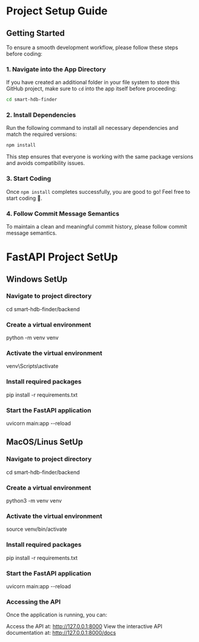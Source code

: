 # Project Setup Guide

## Getting Started

To ensure a smooth development workflow, please follow these steps before coding:

### 1. Navigate into the App Directory
If you have created an additional folder in your file system to store this GitHub project, make sure to `cd` into the app itself before proceeding:
```sh
cd smart-hdb-finder
```

### 2. Install Dependencies
Run the following command to install all necessary dependencies and match the required versions:
```sh
npm install
```

This step ensures that everyone is working with the same package versions and avoids compatibility issues.

### 3. Start Coding
Once `npm install` completes successfully, you are good to go! Feel free to start coding 🚀.

### 4. Follow Commit Message Semantics
To maintain a clean and meaningful commit history, please follow commit message semantics.


# FastAPI Project SetUp

## Windows SetUp

### Navigate to project directory
cd smart-hdb-finder/backend

### Create a virtual environment
python -m venv venv

### Activate the virtual environment
venv\Scripts\activate

### Install required packages
pip install -r requirements.txt

### Start the FastAPI application
uvicorn main:app --reload

## MacOS/Linus SetUp

### Navigate to project directory
cd smart-hdb-finder/backend

### Create a virtual environment
python3 -m venv venv

### Activate the virtual environment
source venv/bin/activate

### Install required packages
pip install -r requirements.txt

### Start the FastAPI application
uvicorn main:app --reload

### Accessing the API
Once the application is running, you can:

Access the API at: http://127.0.0.1:8000
View the interactive API documentation at: http://127.0.0.1:8000/docs
